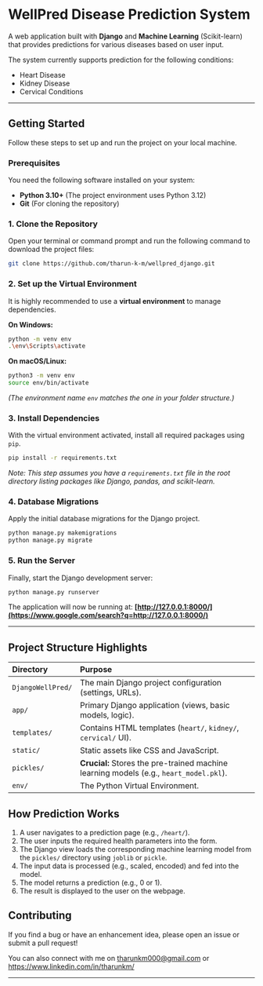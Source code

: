 
# WellPred Disease Prediction System

A web application built with **Django** and **Machine Learning** (Scikit-learn) that provides predictions for various diseases based on user input.

The system currently supports prediction for the following conditions:

  * Heart Disease
  * Kidney Disease
  * Cervical Conditions

-----

## Getting Started

Follow these steps to set up and run the project on your local machine.

### Prerequisites

You need the following software installed on your system:

  * **Python 3.10+** (The project environment uses Python 3.12)
  * **Git** (For cloning the repository)

### 1\. Clone the Repository

Open your terminal or command prompt and run the following command to download the project files:

```bash
git clone https://github.com/tharun-k-m/wellpred_django.git
```

### 2\. Set up the Virtual Environment

It is highly recommended to use a **virtual environment** to manage dependencies.

**On Windows:**

```bash
python -m venv env
.\env\Scripts\activate
```

**On macOS/Linux:**

```bash
python3 -m venv env
source env/bin/activate
```

*(The environment name `env` matches the one in your folder structure.)*

### 3\. Install Dependencies

With the virtual environment activated, install all required packages using `pip`.

```bash
pip install -r requirements.txt
```

*Note: This step assumes you have a `requirements.txt` file in the root directory listing packages like Django, pandas, and scikit-learn.*

### 4\. Database Migrations

Apply the initial database migrations for the Django project.

```bash
python manage.py makemigrations
python manage.py migrate
```

### 5\. Run the Server

Finally, start the Django development server:

```bash
python manage.py runserver
```

The application will now be running at: **[http://127.0.0.1:8000/](https://www.google.com/search?q=http://127.0.0.1:8000/)**

-----

## Project Structure Highlights

| Directory | Purpose |
| :----- | :----- |
| `DjangoWellPred/` | The main Django project configuration (settings, URLs). |
| `app/` | Primary Django application (views, basic models, logic). |
| `templates/` | Contains HTML templates (`heart/`, `kidney/`, `cervical/` UI). |
| `static/` | Static assets like CSS and JavaScript. |
| `pickles/` | **Crucial:** Stores the pre-trained machine learning models (e.g., `heart_model.pkl`). |
| `env/` | The Python Virtual Environment. |

## How Prediction Works

1.  A user navigates to a prediction page (e.g., `/heart/`).
2.  The user inputs the required health parameters into the form.
3.  The Django view loads the corresponding machine learning model from the `pickles/` directory using `joblib` or `pickle`.
4.  The input data is processed (e.g., scaled, encoded) and fed into the model.
5.  The model returns a prediction (e.g., 0 or 1).
6.  The result is displayed to the user on the webpage.

## Contributing

If you find a bug or have an enhancement idea, please open an issue or submit a pull request\!


You can also connect with me on tharunkm000@gmail.com or https://www.linkedin.com/in/tharunkm/


-----
